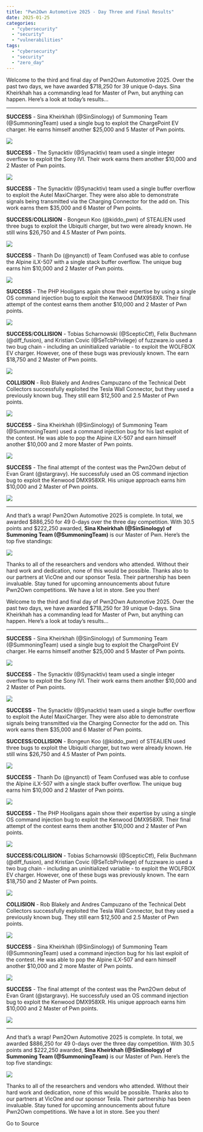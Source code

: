 ```yaml
---
title: "Pwn2Own Automotive 2025 - Day Three and Final Results"
date: 2025-01-25
categories: 
  - "cybersecurity"
  - "security"
  - "vulnerabilities"
tags: 
  - "cybersecurity"
  - "security"
  - "zero_day"
---
```


Welcome to the third and final day of Pwn2Own Automotive 2025. Over the past two days, we have awarded $718,250 for 39 unique 0-days. Sina Kheirkhah has a commanding lead for Master of Pwn, but anything can happen. Here’s a look at today’s results…

* * *

**SUCCESS** - Sina Kheirkhah (@SinSinology) of Summoning Team (@SummoningTeam) used a single bug to exploit the ChargePoint EV charger. He earns himself another $25,000 and 5 Master of Pwn points.

![](https://images.squarespace-cdn.com/content/v1/5894c269e4fcb5e65a1ed623/ddf7ae21-e42c-4ac7-b3a9-e8114a435a05/IMG_8371.jpg?format=1000w)

**SUCCESS** - The Synacktiv (@Synacktiv) team used a single integer overflow to exploit the Sony IVI. Their work earns them another $10,000 and 2 Master of Pwn points.

![](https://images.squarespace-cdn.com/content/v1/5894c269e4fcb5e65a1ed623/a981d68e-f709-4ec9-a12f-4fd0cd769688/Image+%2866%29.jpeg?format=1000w)

**SUCCESS** - The Synacktiv (@Synacktiv) team used a single buffer overflow to exploit the Autel MaxiCharger. They were also able to demonstrate signals being transmitted via the Charging Connector for the add on. This work earns them $35,000 and 6 Master of Pwn points.

**SUCCESS**/**COLLISION** - Bongeun Koo (@kiddo\_pwn) of STEALIEN used three bugs to exploit the Ubiquiti charger, but two were already known. He still wins $26,750 and 4.5 Master of Pwn points.

![](https://images.squarespace-cdn.com/content/v1/5894c269e4fcb5e65a1ed623/c5428c7d-adf2-4b01-9490-257986c9bb78/Image+%2867%29.jpeg?format=1000w)

**SUCCESS** - Thanh Do (@nyanctl) of Team Confused was able to confuse the Alpine iLX-507 with a single stack buffer overflow. The unique bug earns him $10,000 and 2 Master of Pwn points.

![](https://images.squarespace-cdn.com/content/v1/5894c269e4fcb5e65a1ed623/b29a6b72-2015-4f00-a896-29210360e04e/Image+%2868%29.jpeg?format=1000w)

**SUCCESS** - The PHP Hooligans again show their expertise by using a single OS command injection bug to exploit the Kenwood DMX958XR. Their final attempt of the contest earns them another $10,000 and 2 Master of Pwn points.

![](https://images.squarespace-cdn.com/content/v1/5894c269e4fcb5e65a1ed623/79953c65-30bb-4332-a30e-f24f34843aa2/Image+%2869%29.jpeg?format=1000w)

**SUCCESS**/**COLLISION** - Tobias Scharnowski (@ScepticCtf), Felix Buchmann (@diff\_fusion), and Kristian Covic (@SeTcbPrivilege) of fuzzware.io used a two bug chain - including an uninitialized variable - to exploit the WOLFBOX EV charger. However, one of these bugs was previously known. The earn $18,750 and 2 Master of Pwn points.

![](https://images.squarespace-cdn.com/content/v1/5894c269e4fcb5e65a1ed623/8d37ee85-53ad-4401-98de-0ba94491cb65/IMG_5420.jpg?format=1000w)

**COLLISION** - Rob Blakely and Andres Campuzano of the Technical Debt Collectors successfully exploited the Tesla Wall Connector, but they used a previously known bug. They still earn $12,500 and 2.5 Master of Pwn points.

![](https://images.squarespace-cdn.com/content/v1/5894c269e4fcb5e65a1ed623/5450255f-f942-4c9c-861f-f43acc49ea09/Image+%2870%29.jpeg?format=1000w)

**SUCCESS** - Sina Kheirkhah (@SinSinology) of Summoning Team (@SummoningTeam) used a command injection bug for his last exploit of the contest. He was able to pop the Alpine iLX-507 and earn himself another $10,000 and 2 more Master of Pwn points.

![](https://images.squarespace-cdn.com/content/v1/5894c269e4fcb5e65a1ed623/8484b93c-25f9-4e34-8777-3c54a8efbfbe/Image+%2871%29.jpeg?format=1000w)

**SUCCESS** - The final attempt of the contest was the Pwn2Own debut of Evan Grant (@stargravy). He successfuly used an OS command injection bug to exploit the Kenwood DMX958XR. His unique approach earns him $10,000 and 2 Master of Pwn points.

![](https://images.squarespace-cdn.com/content/v1/5894c269e4fcb5e65a1ed623/7fdf31a1-47d4-44e7-9df0-a49c282a05d3/Image+%2872%29.jpeg?format=1000w)

* * *

And that’s a wrap! Pwn2Own Automotive 2025 is complete. In total, we awarded $886,250 for 49 0-days over the three day competition. With 30.5 points and $222,250 awarded, **Sina Kheirkhah (@SinSinology) of Summoning Team (@SummoningTeam)** is our Master of Pwn. Here’s the top five standings:

![](https://images.squarespace-cdn.com/content/v1/5894c269e4fcb5e65a1ed623/cb7feae5-a7a8-4a5d-a951-fe985b026575/P2O-Tokyo-2025+Master+of+Pwn+Leaderboard.jpg?format=1000w)

Thanks to all of the researchers and vendors who attended. Without their hard work and dedication, none of this would be possible. Thanks also to our partners at VicOne and our sponsor Tesla. Their partnership has been invaluable. Stay tuned for upcoming announcements about future Pwn2Own competitions. We have a lot in store. See you then!

Welcome to the third and final day of Pwn2Own Automotive 2025. Over the past two days, we have awarded $718,250 for 39 unique 0-days. Sina Kheirkhah has a commanding lead for Master of Pwn, but anything can happen. Here’s a look at today’s results…

* * *

**SUCCESS** - Sina Kheirkhah (@SinSinology) of Summoning Team (@SummoningTeam) used a single bug to exploit the ChargePoint EV charger. He earns himself another $25,000 and 5 Master of Pwn points.

![](https://images.squarespace-cdn.com/content/v1/5894c269e4fcb5e65a1ed623/ddf7ae21-e42c-4ac7-b3a9-e8114a435a05/IMG_8371.jpg?format=1000w)

**SUCCESS** - The Synacktiv (@Synacktiv) team used a single integer overflow to exploit the Sony IVI. Their work earns them another $10,000 and 2 Master of Pwn points.

![](https://images.squarespace-cdn.com/content/v1/5894c269e4fcb5e65a1ed623/a981d68e-f709-4ec9-a12f-4fd0cd769688/Image+%2866%29.jpeg?format=1000w)

**SUCCESS** - The Synacktiv (@Synacktiv) team used a single buffer overflow to exploit the Autel MaxiCharger. They were also able to demonstrate signals being transmitted via the Charging Connector for the add on. This work earns them $35,000 and 6 Master of Pwn points.

**SUCCESS**/**COLLISION** - Bongeun Koo (@kiddo\_pwn) of STEALIEN used three bugs to exploit the Ubiquiti charger, but two were already known. He still wins $26,750 and 4.5 Master of Pwn points.

![](https://images.squarespace-cdn.com/content/v1/5894c269e4fcb5e65a1ed623/c5428c7d-adf2-4b01-9490-257986c9bb78/Image+%2867%29.jpeg?format=1000w)

**SUCCESS** - Thanh Do (@nyanctl) of Team Confused was able to confuse the Alpine iLX-507 with a single stack buffer overflow. The unique bug earns him $10,000 and 2 Master of Pwn points.

![](https://images.squarespace-cdn.com/content/v1/5894c269e4fcb5e65a1ed623/b29a6b72-2015-4f00-a896-29210360e04e/Image+%2868%29.jpeg?format=1000w)

**SUCCESS** - The PHP Hooligans again show their expertise by using a single OS command injection bug to exploit the Kenwood DMX958XR. Their final attempt of the contest earns them another $10,000 and 2 Master of Pwn points.

![](https://images.squarespace-cdn.com/content/v1/5894c269e4fcb5e65a1ed623/79953c65-30bb-4332-a30e-f24f34843aa2/Image+%2869%29.jpeg?format=1000w)

**SUCCESS**/**COLLISION** - Tobias Scharnowski (@ScepticCtf), Felix Buchmann (@diff\_fusion), and Kristian Covic (@SeTcbPrivilege) of fuzzware.io used a two bug chain - including an uninitialized variable - to exploit the WOLFBOX EV charger. However, one of these bugs was previously known. The earn $18,750 and 2 Master of Pwn points.

![](https://images.squarespace-cdn.com/content/v1/5894c269e4fcb5e65a1ed623/8d37ee85-53ad-4401-98de-0ba94491cb65/IMG_5420.jpg?format=1000w)

**COLLISION** - Rob Blakely and Andres Campuzano of the Technical Debt Collectors successfully exploited the Tesla Wall Connector, but they used a previously known bug. They still earn $12,500 and 2.5 Master of Pwn points.

![](https://images.squarespace-cdn.com/content/v1/5894c269e4fcb5e65a1ed623/5450255f-f942-4c9c-861f-f43acc49ea09/Image+%2870%29.jpeg?format=1000w)

**SUCCESS** - Sina Kheirkhah (@SinSinology) of Summoning Team (@SummoningTeam) used a command injection bug for his last exploit of the contest. He was able to pop the Alpine iLX-507 and earn himself another $10,000 and 2 more Master of Pwn points.

![](https://images.squarespace-cdn.com/content/v1/5894c269e4fcb5e65a1ed623/8484b93c-25f9-4e34-8777-3c54a8efbfbe/Image+%2871%29.jpeg?format=1000w)

**SUCCESS** - The final attempt of the contest was the Pwn2Own debut of Evan Grant (@stargravy). He successfuly used an OS command injection bug to exploit the Kenwood DMX958XR. His unique approach earns him $10,000 and 2 Master of Pwn points.

![](https://images.squarespace-cdn.com/content/v1/5894c269e4fcb5e65a1ed623/7fdf31a1-47d4-44e7-9df0-a49c282a05d3/Image+%2872%29.jpeg?format=1000w)

* * *

And that’s a wrap! Pwn2Own Automotive 2025 is complete. In total, we awarded $886,250 for 49 0-days over the three day competition. With 30.5 points and $222,250 awarded, **Sina Kheirkhah (@SinSinology) of Summoning Team (@SummoningTeam)** is our Master of Pwn. Here’s the top five standings:

![](https://images.squarespace-cdn.com/content/v1/5894c269e4fcb5e65a1ed623/cb7feae5-a7a8-4a5d-a951-fe985b026575/P2O-Tokyo-2025+Master+of+Pwn+Leaderboard.jpg?format=1000w)

Thanks to all of the researchers and vendors who attended. Without their hard work and dedication, none of this would be possible. Thanks also to our partners at VicOne and our sponsor Tesla. Their partnership has been invaluable. Stay tuned for upcoming announcements about future Pwn2Own competitions. We have a lot in store. See you then!

Go to Source

